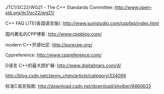 JTC1/SC22/WG21 - The C++ Standards Committee: http://www.open-std.org/jtc1/sc22/wg21/ 

C++ FAQ LITE(各国语言版): http://www.sunistudio.com/cppfaq/index.html 

国内著名的CPP博客: http://www.cppblog.com/

modern C++开源社区: http://purecpp.org/

Cppreference: http://www.cppreference.com/ 

D语言 C++的最大胆扩展: http://www.digitalmars.com/d/ 

http://blog.csdn.net/zenny_chen/article/category/334069

标准C语言指南: http://download.csdn.net/download/sholber/9460633



